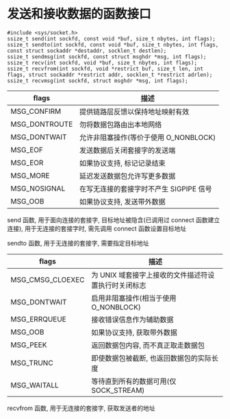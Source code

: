 # 发送和接收数据的函数接口

```
#include <sys/socket.h>
ssize_t send(int sockfd, const void *buf, size_t nbytes, int flags);
ssize_t sendto(int sockfd, const void *buf, size_t nbytes, int flags, const struct sockaddr *destaddr, socklen_t destlen);
ssize_t sendmsg(int sockfd, const struct msghdr *msg, int flags);
ssize_t recv(int sockfd, void *buf, size_t nbytes, int flags);
ssize_t recvfrom(int sockfd, void *restrict buf, size_t len, int flags, struct sockaddr *restrict addr, socklen_t *restrict adrlen);
ssize_t recvmsg(int sockfd, struct msghdr *msg, int flags);
```

| flags         | 描述 |
| ------------- | - |
| MSG_CONFIRM   | 提供链路层反馈以保持地址映射有效 |
| MSG_DONTROUTE | 勿将数据包路由出本地网络 |
| MSG_DONTWAIT  | 允许非阻塞操作(等价于使用 O_NONBLOCK) |
| MSG_EOF       | 发送数据后关闭套接字的发送端 |
| MSG_EOR       | 如果协议支持, 标记记录结束 |
| MSG_MORE      | 延迟发送数据包允许写更多数据 |
| MSG_NOSIGNAL  | 在写无连接的套接字时不产生 SIGPIPE 信号 |
| MSG_OOB       | 如果协议支持, 发送带外数据 |

send 函数, 用于面向连接的套接字, 目标地址被隐含(已调用过 connect 函数建立连接), 用于无连接的套接字时, 需先调用 connect 函数设置目标地址

sendto 函数, 用于无连接的套接字, 需要指定目标地址

| flags | 描述 |
| ---------------- | - |
| MSG_CMSG_CLOEXEC | 为 UNIX 域套接字上接收的文件描述符设置执行时关闭标志 |
| MSG_DONTWAIT     | 启用非阻塞操作(相当于使用 O_NONBLOCK) |
| MSG_ERRQUEUE     | 接收错误信息作为辅助数据 |
| MSG_OOB          | 如果协议支持, 获取带外数据 |
| MSG_PEEK         | 返回数据包内容, 而不真正取走数据包 |
| MSG_TRUNC        | 即使数据包被截断, 也返回数据包的实际长度 |
| MSG_WAITALL      | 等待直到所有的数据可用(仅 SOCK_STREAM) |

recvfrom 函数, 用于无连接的套接字, 获取发送者的地址
